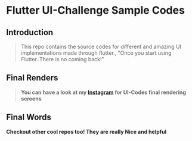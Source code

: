 # Flutter UI-Challenge Sample Codes

## Introduction

> This repo contains the source codes for different and amazing UI implementations made through flutter., "Once you start using Flutter..There is no coming back!"

## Final Renders

> **You can have a look at my [Instagram](https://instagram.com/the_flutter_ninja) for UI-Codes final rendering screens**

## Final Words

**Checkout other cool repos too! They are really Nice and helpful**
